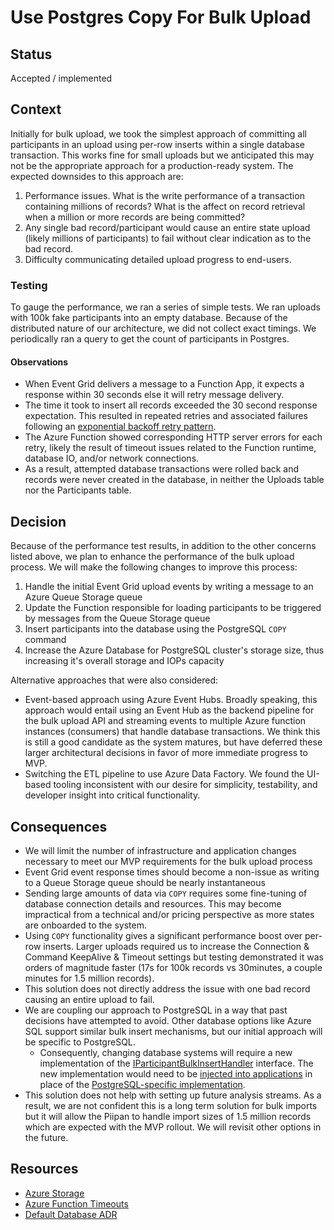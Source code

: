 # Use Postgres Copy For Bulk Upload

## Status

Accepted / implemented

## Context

Initially for bulk upload, we took the simplest approach of committing all participants in an upload using per-row inserts within a single database transaction. This works fine for small uploads but we anticipated this may not be the appropriate approach for a production-ready system. The expected downsides to this approach are:
1. Performance issues. What is the write performance of a transaction containing millions of records? What is the affect on record retrieval when a million or more records are being committed?
1. Any single bad record/participant would cause an entire state upload (likely millions of participants) to fail without clear indication as to the bad record.
1. Difficulty communicating detailed upload progress to end-users.

### Testing
To gauge the performance, we ran a series of simple tests. We ran uploads with 100k fake participants into an empty database. Because of the distributed nature of our architecture, we did not collect exact timings. We periodically ran a query to get the count of participants in Postgres.

#### Observations
- When Event Grid delivers a message to a Function App, it expects a response within 30 seconds else it will retry message delivery.
- The time it took to insert all records exceeded the 30 second response expectation. This resulted in repeated retries and associated failures following an [exponential backoff retry pattern](https://docs.microsoft.com/en-us/azure/event-grid/delivery-and-retry).
- The Azure Function showed corresponding HTTP server errors for each retry, likely the result of timeout issues related to the Function runtime, database IO, and/or network connections.
- As a result, attempted database transactions were rolled back and records were never created in the database, in neither the Uploads table nor the Participants table.

## Decision

Because of the performance test results, in addition to the other concerns listed above, we plan to enhance the performance of the bulk upload process. We will make the following changes to improve this process:
1. Handle the initial Event Grid upload events by writing a message to an Azure Queue Storage queue
1. Update the Function responsible for loading participants to be triggered by messages from the Queue Storage queue
1. Insert participants into the database using the PostgreSQL `COPY` command
1. Increase the Azure Database for PostgreSQL cluster's storage size, thus increasing it's overall storage and IOPs capacity

Alternative approaches that were also considered:
- Event-based approach using Azure Event Hubs. Broadly speaking, this approach would entail using an Event Hub as the backend pipeline for the bulk upload API and streaming events to multiple Azure function instances (consumers) that handle database transactions. We think this is still a good candidate as the system matures, but have deferred these larger architectural decisions in favor of more immediate progress to MVP.
- Switching the ETL pipeline to use Azure Data Factory. We found the UI-based tooling inconsistent with our desire for simplicity, testability, and developer insight into critical functionality.

## Consequences

- We will limit the number of infrastructure and application changes necessary to meet our MVP requirements for the bulk upload process
- Event Grid event response times should become a non-issue as writing to a Queue Storage queue should be nearly instantaneous
- Sending large amounts of data via `COPY` requires some fine-tuning of database connection details and resources. This may become impractical from a technical and/or pricing perspective as more states are onboarded to the system.
- Using `COPY` functionality gives a significant performance boost over per-row inserts. Larger uploads required us to increase the Connection & Command KeepAlive & Timeout settings but testing demonstrated it was orders of magnitude faster (17s for 100k records vs 30minutes, a couple minutes for 1.5 million records). 
- This solution does not directly address the issue with one bad record causing an entire upload to fail.
- We are coupling our approach to PostgreSQL in a way that past decisions have attempted to avoid. Other database options like Azure SQL support similar bulk insert mechanisms, but our initial approach will be specific to PostgreSQL.
    - Consequently, changing database systems will require a new implementation of the [IParticipantBulkInsertHandler](../../participants/src/Piipan.Participants/Piipan.Participants.Core/DataAccessObjects/IParticipantBulkInsertHandler.cs) interface. The new implementation would need to be [injected into applications](../../participants/src/Piipan.Participants/Piipan.Participants.Core/Extensions/ServiceCollectionExtensions.cs) in place of the [PostgreSQL-specific implementation](../../participants/src/Piipan.Participants/Piipan.Participants.Core/DataAccessObjects/ParticipantBulkInserHandler.cs).
- This solution does not help with setting up future analysis streams. As a result, we are not confident this is a long term solution for bulk imports but it will allow the Piipan to handle import sizes of 1.5 million records which are expected with the MVP rollout. We will revisit other options in the future.

## Resources

- [Azure Storage](https://docs.microsoft.com/en-us/azure/postgresql/flexible-server/concepts-compute-storage)
- [Azure Function Timeouts](https://docs.microsoft.com/en-us/azure/azure-functions/functions-scale#timeout)
- [Default Database ADR](./0004-default-database.md)

